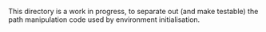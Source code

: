 This directory is a work in progress, to separate out (and make testable) the
path manipulation code used by environment initialisation.
